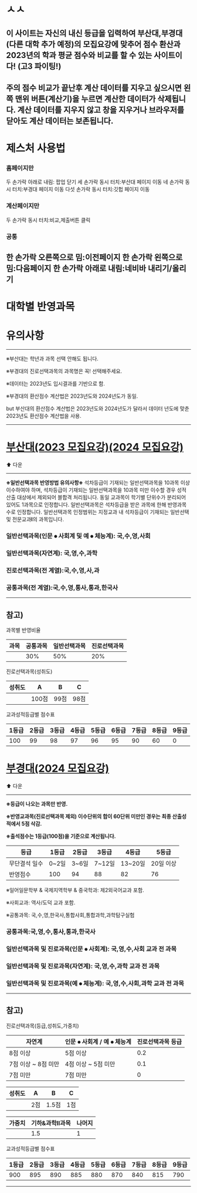 # ㅅㅅ
이 사이트는 자신의 내신 등급을 입력하여 부산대,부경대(다른 대학 추가 예정)의 모집요강에 맞추어 점수 환산과 2023년의 학과 평균 점수와 비교를 할 수 있는 사이트이다!
(고3 파이팅!)
---

**주의**
점수 비교가 끝난후 계산 데이터를 지우고 싶으시면 왼쪽 맨위 버튼(계산기)을 누르면 계산한 데이터가 삭제됩니다.
계산 데이터를 지우지 않고 창을 지우거나 브라우저를 닫아도 계산 데이터는 보존됩니다.
---

# 제스처 사용법
### 홈페이지만
두 손가락 아래로 내림: 팝업 닫기
세 손가락 동시 터치:부산대 페이지 이동
네 손가락 동시 터치:부경대 페이지 이동
다섯 손가락 동시 터치:깃헙 페이지 이동
### 계산페이지만
두 손가락 동시 터치:비교,제출버튼 클릭
### 공통
한 손가락 오른쪽으로 밈:이전페이지
한 손가락 왼쪽으로 밈:다음페이지
한 손가락 아래로 내림:네비바 내리기/올리기
---

# 대학별 반영과목

# 유의사항

---

※부산대는 학년과 과목 선택 안해도 됩니다.

※부경대의 진로선택과목의 과목명은 꼭! 선택해주세요.

※데이터는 2023년도 입시결과를 기반으로 함.

※부경대의 환산점수 계산법은 2023년도와 2024년도가 동일.

but 부산대의 환산점수 계산법은 2023년도와 2024년도가 달라서 데이터 년도에 맞춘 2023년도 환산점수 계산법을 사용.

---

# [부산대(2023 모집요강)](https://drive.google.com/file/d/17-uMIk7jQo03U17ueX9xOEf0K3EKkvfu/view?usp=sharing)[(2024 모집요강)](https://drive.google.com/file/d/170kiISPN-DFLOaotFep7qJNBEFhjMjSf/view?usp=sharing)

⬆ 다운

---

**※**일반선택과목 반영방법 유의사항**※**
석차등급이 기재되는 일반선택과목을 10과목 이상 이수하여야 하며, 석차등급이 기재되는 일반선택과목을 10과목 미만 이수할 경우 성적 산출 대상에서 제외되어 블합격 처리됩니다.
동일 교과목이 학기별 단위수가 분리되어 있어도 1과목으로 인정합니다.
일반선택과목은 석차등급을 받은 과목에 한해 반영과목 수로 인정합니다.
일반선택과목 인정범위는 지정교과 내 석차등급이 기재되는 일반선택 및 전문교과**I**의 과목입니다.

### 일반선택과목(인문 ⦁ 사회계 및 예 ⦁ 체능계): 국,수,영,사회

### 일반선택과목(자연계): 국,영,수,과학

### 진로선택과목(전 계열):국,수,영,사,과

### 공통과목(전 계열):국,수,영,통사,통과,한국사

---

## 참고)

과목별 반영비율

| 과목 | 공통과목 | 일반선택과목 | 진로선택과목 |
| --- | --- | --- | --- |
|  | 30% | 50% | 20% |

진로선택과목(성취도)

| 성취도 | A | B | C |
| --- | --- | --- | --- |
|  | 100점 | 99점 | 98점 |

교과성적등급별 점수표

| 1등급 | 2등급 | 3등급 | 4등급 | 5등급 | 6등급 | 7등급 | 8등급 | 9등급 |
| --- | --- | --- | --- | --- | --- | --- | --- | --- |
| 100 | 99 | 98 | 97 | 96 | 95 | 90 | 60 | 0 |

# [부경대(2024 모집요강)](https://drive.google.com/file/d/170eJdWrFbV1GzGewec3bW_xnuxV8sArN/view?usp=sharing)

⬆ 다운

---

**※등급이 나오는 과목만 반영.**

**※반영교과목(진로선택과목 제외) 이수단위의 합이 60단위 미만인 경우는 최종 산출성적에서 5점 삭감.**

**※출석점수는 1등급(100점)을 기준으로 계산됩니다.**

| 등급 | 1등급 | 2등급 | 3등급 | 4등급 | 5등급 |
| --- | --- | --- | --- | --- | --- |
| 무단결석 일수 | 0~2일 | 3~6일 | 7~12일 | 13~20일 | 20일 이상 |
| 반영점수 | 100 | 94 | 88 | 82 | 76 |

※일어일문학부 & 국제지역학부 & 중국학과: 제2외국어교과 포함.

※사회교과: 역사/도덕 교과 포함.

※공통과목: 국,수,영,한국사,통합사회,통합과학,과학탐구실험

### 공통과목:국,영,수,통사,통과,한국사

### 일반선택과목 및 진로과목(인문 ⦁ 사회계): 국,영,수,사회 교과 전 과목

### 일반선택과목 및 진로과목(자연계): 국,영,수,과학 교과 전 과목

### 일반선택과목 및 진로과목(예 ⦁ 체능계): 국,영,수,사회,과학 교과 전 과목

---

## 참고)

진로선택과목(등급,성취도,가중치)

| 자연계 | 인문 ⦁ 사회계 / 예 ⦁ 체능계 | 진로선택과목 등급 |
| --- | --- | --- |
| 8점 이상 | 5점 이상 | 0.2 |
| 7점 이상 ~ 8점 미만 | 4점 이상 ~ 5점 미만 | 0.1 |
| 7점 미만 | 7점 미만 | 0 |

| 성취도 | A | B | C |
| --- | --- | --- | --- |
|  | 2점 | 1.5점 | 1점 |

| 가중치 | 기하&과학II과목 | 나머지 |
| --- | --- | --- |
|  | 1.5 | 1 |

교과성적등급별 점수표

| 1등급 | 2등급 | 3등급 | 4등급 | 5등급 | 6등급 | 7등급 | 8등급 | 9등급 |
| --- | --- | --- | --- | --- | --- | --- | --- | --- |
| 900 | 895 | 890 | 885 | 880 | 870 | 840 | 815 | 790 |

---
